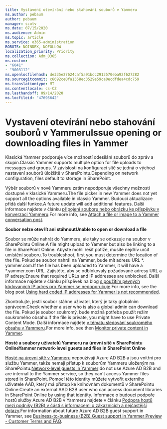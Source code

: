 ```yaml
---
title: Vystavení otevírání nebo stahování souborů v Yammeru
ms.author: pebaum
author: pebaum
manager: scotv
ms.date: 07/15/2020
ms.audience: Admin
ms.topic: article
ms.service: o365-administration
ROBOTS: NOINDEX, NOFOLLOW
localization_priority: Priority
ms.collection: Adm_O365
ms.custom:
- "6041"
- "9003112"
ms.openlocfilehash: de335e27624caf5a91bdc2913570eba92f627282
ms.sourcegitcommit: c6692ce0fa1358ec3529e59ca0ecdfdea4cdc759
ms.translationtype: MT
ms.contentlocale: cs-CZ
ms.lasthandoff: 09/14/2020
ms.locfileid: "47695642"
---
```

# <a name="issue-opening-or-downloading-files-in-yammer"></a><span data-ttu-id="81953-102">Vystavení otevírání nebo stahování souborů v Yammeru</span><span class="sxs-lookup"><span data-stu-id="81953-102">Issue opening or downloading files in Yammer</span></span>

<span data-ttu-id="81953-103">Klasická Yammer podporuje více možností odesílání souborů do zpráv a skupin.</span><span class="sxs-lookup"><span data-stu-id="81953-103">Classic Yammer supports multiple option for file uploads to messages and groups.</span></span> <span data-ttu-id="81953-104">V závislosti na konfiguraci sítě se jedná o výchozí nastavení souborů úložiště v SharePointu.</span><span class="sxs-lookup"><span data-stu-id="81953-104">Depending on network configuration, files default to storage in SharePoint.</span></span>

<span data-ttu-id="81953-105">Výběr souborů v nové Yammeru zatím nepodporuje všechny možnosti dostupné v klasické Yammeru.</span><span class="sxs-lookup"><span data-stu-id="81953-105">The file picker in new Yammer does not yet support all the options available in classic Yammer.</span></span> <span data-ttu-id="81953-106">Budoucí aktualizace přidá další funkce.</span><span class="sxs-lookup"><span data-stu-id="81953-106">A future update will add additional features.</span></span> <span data-ttu-id="81953-107">Další informace najdete v článku [připojení souboru nebo obrázku ke příspěvku v konverzaci Yammeru](https://support.microsoft.com/office/attach-a-file-or-image-to-a-yammer-conversation-post-8d2d17f7-8f37-4535-961e-518d751be7e8).</span><span class="sxs-lookup"><span data-stu-id="81953-107">For more info, see [Attach a file or image to a Yammer conversation post](https://support.microsoft.com/office/attach-a-file-or-image-to-a-yammer-conversation-post-8d2d17f7-8f37-4535-961e-518d751be7e8).</span></span>

<span data-ttu-id="81953-108">**Soubor nelze otevřít ani stáhnout**</span><span class="sxs-lookup"><span data-stu-id="81953-108">**Unable to open or download a file**</span></span>  

<span data-ttu-id="81953-109">Soubor se může nahrát do Yammeru, ale taky se odkazuje na soubor v SharePointu Online.</span><span class="sxs-lookup"><span data-stu-id="81953-109">A file might upload to Yammer but also be linking to a file in SharePoint Online.</span></span> <span data-ttu-id="81953-110">Abyste mohli řešit potíže, musíte nejdřív určit umístění souboru.</span><span class="sxs-lookup"><span data-stu-id="81953-110">To troubleshoot, first you must determine the location of the file.</span></span> <span data-ttu-id="81953-111">Pokud se soubor nahrál na Yammer, bude mít adresu URL \*. yammer.com.</span><span class="sxs-lookup"><span data-stu-id="81953-111">If the file has been uploaded to Yammer, it will have a \*.yammer.com URL.</span></span> <span data-ttu-id="81953-112">Zajistěte, aby se odblokovaly požadované adresy URL a IP adresy.</span><span class="sxs-lookup"><span data-stu-id="81953-112">Ensure that required URLs and IP addresses are unblocked.</span></span> <span data-ttu-id="81953-113">Další informace najdete v článku příspěvek na blog [s použitím pevných kódovaných IP adres pro Yammer se nedoporučuje](https://techcommunity.microsoft.com/t5/yammer-blog/using-hard-coded-ip-addresses-for-yammer-is-not-recommended/ba-p/276592).</span><span class="sxs-lookup"><span data-stu-id="81953-113">For more info, see the blog post [Using hard coded IP addresses for Yammer is not recommended](https://techcommunity.microsoft.com/t5/yammer-blog/using-hard-coded-ip-addresses-for-yammer-is-not-recommended/ba-p/276592).</span></span>

<span data-ttu-id="81953-114">Zkontrolujte, jestli soubor stáhne uživatel, který je taky globálním správcem.</span><span class="sxs-lookup"><span data-stu-id="81953-114">Check whether a user who is also a global admin can download the file.</span></span> <span data-ttu-id="81953-115">Pokud je soubor soukromý, bude možná potřeba použít režim soukromého obsahu.</span><span class="sxs-lookup"><span data-stu-id="81953-115">If the file is private, you might have to use Private Content Mode.</span></span> <span data-ttu-id="81953-116">Další informace najdete [v tématu sledování soukromého obsahu v Yammeru](https://docs.microsoft.com/yammer/manage-security-and-compliance/monitor-private-content).</span><span class="sxs-lookup"><span data-stu-id="81953-116">For more info, see then [Monitor private content in Yammer](https://docs.microsoft.com/yammer/manage-security-and-compliance/monitor-private-content).</span></span>  

<span data-ttu-id="81953-117">**Hosté a soubory uživatelů Yammeru na úrovni sítě v SharePointu Online**</span><span class="sxs-lookup"><span data-stu-id="81953-117">**Yammer network-level guests and files in SharePoint Online**</span></span>  

<span data-ttu-id="81953-118">[Hosté na úrovni sítě v Yammeru](https://docs.microsoft.com/yammer/manage-yammer-users/add-block-or-remove-users#invite-guests) nepoužívají Azure AD B2B a jsou vnitřní pro službu Yammer, takže nemají přístup k souborům Yammeru uloženým na SharePointu.</span><span class="sxs-lookup"><span data-stu-id="81953-118">[Network-level guests in Yammer](https://docs.microsoft.com/yammer/manage-yammer-users/add-block-or-remove-users#invite-guests) do not use Azure AD B2B and are internal to the Yammer service, so they can't access Yammer files stored in SharePoint.</span></span> <span data-ttu-id="81953-119">Pomocí této identity můžete vytvořit externího uživatele AAD, který má přístup ke knihovnám dokumentů v SharePointu Online.</span><span class="sxs-lookup"><span data-stu-id="81953-119">Create an external AAD B2B user who can access document libraries in SharePoint Online by using that identity.</span></span> <span data-ttu-id="81953-120">Informace o budoucí podpoře hostů služby Azure AD B2B v Yammeru najdete v článku [Podpora hostů mezi podniky (B2B) v části s informacemi o zákaznících a nejčastější dotazy](https://docs.microsoft.com/yammer/get-started-with-yammer/azure-ad-b2b-guests-yammer).</span><span class="sxs-lookup"><span data-stu-id="81953-120">For information about future Azure AD B2B guest support in Yammer, see [Business-to-business (B2B) Guest support in Yammer Preview - Customer Terms and FAQ](https://docs.microsoft.com/yammer/get-started-with-yammer/azure-ad-b2b-guests-yammer).</span></span>